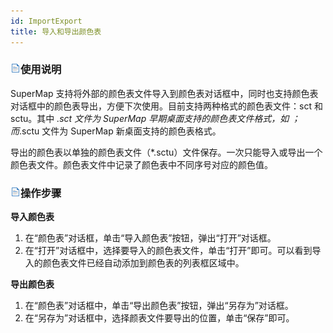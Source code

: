 ```yaml
---
id: ImportExport
title: 导入和导出颜色表
---
```

### ![](../../../img/read.gif)使用说明

SuperMap 支持将外部的颜色表文件导入到颜色表对话框中，同时也支持颜色表对话框中的颜色表导出，方便下次使用。目前支持两种格式的颜色表文件：sct 和
sctu。其中 *.sct 文件为 SuperMap 早期桌面支持的颜色表文件格式，如 ；而*.sctu 文件为 SuperMap 新桌面支持的颜色表格式。

导出的颜色表以单独的颜色表文件（*.sctu）文件保存。一次只能导入或导出一个颜色表文件。颜色表文件中记录了颜色表中不同序号对应的颜色值。

### ![](../../../img/read.gif)操作步骤

**导入颜色表**

  1. 在“颜色表”对话框，单击“导入颜色表”按钮，弹出“打开”对话框。 
  2. 在“打开”对话框中，选择要导入的颜色表文件，单击“打开”即可。可以看到导入的颜色表文件已经自动添加到颜色表的列表框区域中。

**导出颜色表**

  1. 在“颜色表”对话框中，单击“导出颜色表”按钮，弹出“另存为”对话框。
  2. 在“另存为”对话框中，选择颜表文件要导出的位置，单击“保存”即可。

